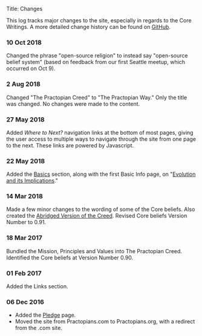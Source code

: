 Title: Changes

This log tracks major changes to the site, especially in regards to the Core Writings. A more detailed change history can be found on <a href="https://github.com/hbowie/practopians/" target="ref">GitHub</a>.

### 10 Oct 2018

Changed the phrase "open-source religion" to instead say "open-source belief system" (based on feedback from our first Seattle meetup, which occurred on Oct 9).

### 2 Aug 2018

Changed "The Practopian Creed" to "The Practopian Way." Only the title was changed. No changes were made to the content. 

### 27 May 2018

Added *Where to Next?* navigation links at the bottom of most pages, giving the user access to multiple ways to navigate through the site from one page to the next. These links are powered by Javascript. 

### 22 May 2018

Added the [Basics](../basics/index.html) section, along with the first Basic Info page, on "[Evolution and its Implications](../basics/evolution-and-its-implications.html)." 

### 14 Mar 2018

Made a few minor changes to the wording of some of the Core beliefs. Also created the [Abridged Version of the Creed](../abridged.html). Revised Core beliefs Version Number to 0.91. 

### 18 Mar 2017

Bundled the Mission, Principles and Values into The Practopian Creed. Identified the Core beliefs at Version Number 0.90. 

### 01 Feb 2017

Added the Links section. 

### 06 Dec 2016  

* Added the [Pledge](pledge.html) page.  
* Moved the site from Practopians.com to Practopians.org, with a redirect from the .com site. 
